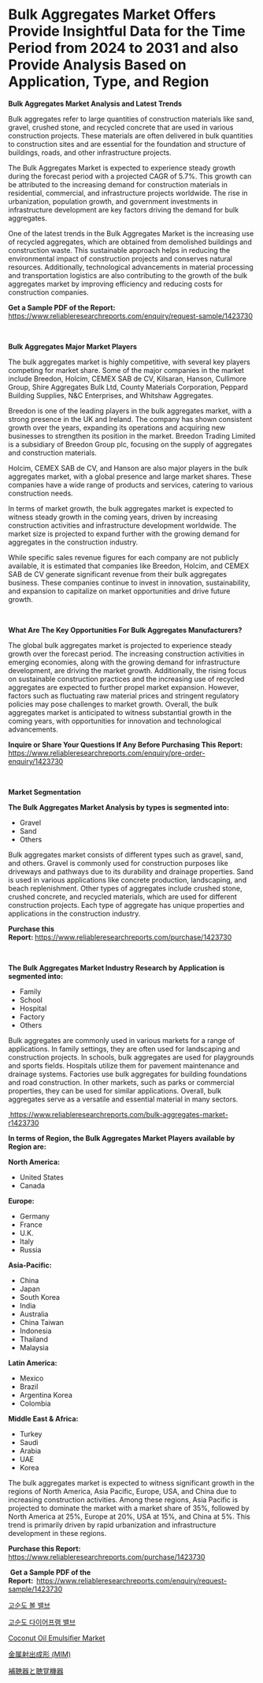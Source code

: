 <p><h1>Bulk Aggregates Market Offers Provide Insightful Data for the Time Period from 2024 to 2031 and also Provide Analysis Based on Application, Type, and Region</h1></p><p><strong>Bulk Aggregates Market Analysis and Latest Trends</strong></p>
<p><p>Bulk aggregates refer to large quantities of construction materials like sand, gravel, crushed stone, and recycled concrete that are used in various construction projects. These materials are often delivered in bulk quantities to construction sites and are essential for the foundation and structure of buildings, roads, and other infrastructure projects.</p><p>The Bulk Aggregates Market is expected to experience steady growth during the forecast period with a projected CAGR of 5.7%. This growth can be attributed to the increasing demand for construction materials in residential, commercial, and infrastructure projects worldwide. The rise in urbanization, population growth, and government investments in infrastructure development are key factors driving the demand for bulk aggregates.</p><p>One of the latest trends in the Bulk Aggregates Market is the increasing use of recycled aggregates, which are obtained from demolished buildings and construction waste. This sustainable approach helps in reducing the environmental impact of construction projects and conserves natural resources. Additionally, technological advancements in material processing and transportation logistics are also contributing to the growth of the bulk aggregates market by improving efficiency and reducing costs for construction companies.</p></p>
<p><strong>Get a Sample PDF of the Report:&nbsp;</strong> <a href="https://www.reliableresearchreports.com/enquiry/request-sample/1423730">https://www.reliableresearchreports.com/enquiry/request-sample/1423730</a></p>
<p>&nbsp;</p>
<p><strong>Bulk Aggregates Major Market Players</strong></p>
<p><p>The bulk aggregates market is highly competitive, with several key players competing for market share. Some of the major companies in the market include Breedon, Holcim, CEMEX SAB de CV, Kilsaran, Hanson, Cullimore Group, Shire Aggregates Bulk Ltd, County Materials Corporation, Peppard Building Supplies, N&C Enterprises, and Whitshaw Aggregates.</p><p>Breedon is one of the leading players in the bulk aggregates market, with a strong presence in the UK and Ireland. The company has shown consistent growth over the years, expanding its operations and acquiring new businesses to strengthen its position in the market. Breedon Trading Limited is a subsidiary of Breedon Group plc, focusing on the supply of aggregates and construction materials.</p><p>Holcim, CEMEX SAB de CV, and Hanson are also major players in the bulk aggregates market, with a global presence and large market shares. These companies have a wide range of products and services, catering to various construction needs.</p><p>In terms of market growth, the bulk aggregates market is expected to witness steady growth in the coming years, driven by increasing construction activities and infrastructure development worldwide. The market size is projected to expand further with the growing demand for aggregates in the construction industry.</p><p>While specific sales revenue figures for each company are not publicly available, it is estimated that companies like Breedon, Holcim, and CEMEX SAB de CV generate significant revenue from their bulk aggregates business. These companies continue to invest in innovation, sustainability, and expansion to capitalize on market opportunities and drive future growth.</p></p>
<p>&nbsp;</p>
<p><strong>What Are The Key Opportunities For Bulk Aggregates Manufacturers?</strong></p>
<p><p>The global bulk aggregates market is projected to experience steady growth over the forecast period. The increasing construction activities in emerging economies, along with the growing demand for infrastructure development, are driving the market growth. Additionally, the rising focus on sustainable construction practices and the increasing use of recycled aggregates are expected to further propel market expansion. However, factors such as fluctuating raw material prices and stringent regulatory policies may pose challenges to market growth. Overall, the bulk aggregates market is anticipated to witness substantial growth in the coming years, with opportunities for innovation and technological advancements.</p></p>
<p><strong>Inquire or Share Your Questions If Any Before Purchasing This Report:</strong> <a href="https://www.reliableresearchreports.com/enquiry/pre-order-enquiry/1423730">https://www.reliableresearchreports.com/enquiry/pre-order-enquiry/1423730</a></p>
<p>&nbsp;</p>
<p><strong>Market Segmentation</strong></p>
<p><strong>The Bulk Aggregates Market Analysis by types is segmented into:</strong></p>
<p><ul><li>Gravel</li><li>Sand</li><li>Others</li></ul></p>
<p><p>Bulk aggregates market consists of different types such as gravel, sand, and others. Gravel is commonly used for construction purposes like driveways and pathways due to its durability and drainage properties. Sand is used in various applications like concrete production, landscaping, and beach replenishment. Other types of aggregates include crushed stone, crushed concrete, and recycled materials, which are used for different construction projects. Each type of aggregate has unique properties and applications in the construction industry.</p></p>
<p><strong>Purchase this Report:&nbsp;</strong><a href="https://www.reliableresearchreports.com/purchase/1423730">https://www.reliableresearchreports.com/purchase/1423730</a></p>
<p>&nbsp;</p>
<p><strong>The Bulk Aggregates Market Industry Research by Application is segmented into:</strong></p>
<p><ul><li>Family</li><li>School</li><li>Hospital</li><li>Factory</li><li>Others</li></ul></p>
<p><p>Bulk aggregates are commonly used in various markets for a range of applications. In family settings, they are often used for landscaping and construction projects. In schools, bulk aggregates are used for playgrounds and sports fields. Hospitals utilize them for pavement maintenance and drainage systems. Factories use bulk aggregates for building foundations and road construction. In other markets, such as parks or commercial properties, they can be used for similar applications. Overall, bulk aggregates serve as a versatile and essential material in many sectors.</p></p>
<p><a href="https://www.reliableresearchreports.com/bulk-aggregates-market-r1423730">&nbsp;https://www.reliableresearchreports.com/bulk-aggregates-market-r1423730</a></p>
<p><strong>In terms of Region, the Bulk Aggregates Market Players available by Region are:</strong></p>
<p>
    <p> <strong> North America: </strong>
        <ul>
            <li>United States</li>
            <li>Canada</li>
        </ul>
        </p> 
    <p> <strong> Europe: </strong>
        <ul>
            <li>Germany</li>
            <li>France</li>
            <li>U.K.</li>
            <li>Italy</li>
            <li>Russia</li>
        </ul>
        </p> 
    <p> <strong> Asia-Pacific: </strong>
        <ul>
            <li>China</li>
            <li>Japan</li>
            <li>South Korea</li>
            <li>India</li>
            <li>Australia</li>
            <li>China Taiwan</li>
            <li>Indonesia</li>
            <li>Thailand</li>
            <li>Malaysia</li>
        </ul>
        </p> 
    <p> <strong> Latin America: </strong>
        <ul>
            <li>Mexico</li>
            <li>Brazil</li>
            <li>Argentina Korea</li>
            <li>Colombia</li>
        </ul>
        </p> 
    <p> <strong> Middle East & Africa: </strong>
        <ul>
            <li>Turkey</li>
            <li>Saudi</li>
            <li>Arabia</li>
            <li>UAE</li>
            <li>Korea</li>
        </ul>
    </p>
    </p>
<p><p>The bulk aggregates market is expected to witness significant growth in the regions of North America, Asia Pacific, Europe, USA, and China due to increasing construction activities. Among these regions, Asia Pacific is projected to dominate the market with a market share of 35%, followed by North America at 25%, Europe at 20%, USA at 15%, and China at 5%. This trend is primarily driven by rapid urbanization and infrastructure development in these regions.</p></p>
<p><strong>Purchase this Report: </strong><a href="https://www.reliableresearchreports.com/purchase/1423730">https://www.reliableresearchreports.com/purchase/1423730</a></p>
<p>&nbsp;<strong>Get a Sample PDF of the Report:&nbsp;&nbsp;</strong><a href="https://www.reliableresearchreports.com/enquiry/request-sample/1423730">https://www.reliableresearchreports.com/enquiry/request-sample/1423730</a></p>
<p><strong></strong></p>
<p><p><a href="https://medium.com/@wayae613/%EA%B3%A0%EC%88%9C%EB%8F%84-%EB%B3%BC-%EB%B0%B8%EB%B8%8C-%EC%8B%9C%EC%9E%A5-%EC%A1%B0%EC%82%AC-%EB%B0%8F-%EC%82%B0%EC%97%85-%EB%B0%9C%EC%A0%84-%EB%B0%8F-2031%EB%85%84%EA%B9%8C%EC%A7%80%EC%9D%98-%EC%A0%84%EB%A7%9D-a9f27fb059b5">고순도 볼 밸브</a></p><p><a href="https://medium.com/@sergioagasta_31871/%EA%B3%A0%EC%88%9C%EB%8F%84-%EB%8B%A4%EC%9D%B4%EC%95%84%ED%94%84%EB%9E%A8-%EB%B0%B8%EB%B8%8C-%EC%8B%9C%EC%9E%A5-%EA%B7%9C%EB%AA%A8%EB%8A%94-%EC%97%B0%ED%8F%89%EA%B7%A0-%EC%84%B1%EC%9E%A5%EB%A5%A0-%EB%A1%9C-%EC%84%B1%EC%9E%A5%ED%95%98%EA%B3%A0-%EC%9E%88%EC%9C%BC%EB%A9%B0-%EC%9D%B4-%EB%B3%B4%EA%B3%A0%EC%84%9C%EB%8A%94-%EC%9C%A0%ED%98%95-%EC%9D%91%EC%9A%A9-%EB%B6%84%EC%84%9D-%EC%84%B1%EC%9E%A5-%EB%B0%8F-2024%EB%85%84%EB%B6%80%ED%84%B0-2031%EB%85%84%EA%B9%8C%EC%A7%80%EC%9D%98-%EC%98%88%EC%B8%A1%EC%9D%84-%EB%8B%A4%EB%A3%A8%EA%B3%A0-%EC%9E%88%EC%8A%B5%EB%8B%88%EB%8B%A4-9453c48019cd">고순도 다이어프램 밸브</a></p><p><a href="https://github.com/amirvaghari/Market-Research-Report-List-1/blob/main/coconut-oil-emulsifier-market.md">Coconut Oil Emulsifier Market</a></p><p><a href="https://medium.com/@lovern8746/%E9%87%91%E5%B1%9E%E5%B0%84%E5%87%BA%E6%88%90%E5%BD%A2-mim-%E5%B8%82%E5%A0%B4%E8%A6%8F%E6%A8%A1%E3%81%AF-%E5%B9%B4%E9%96%93%E5%B9%B3%E5%9D%87%E6%88%90%E9%95%B7%E7%8E%87-%E3%81%A7%E6%8B%A1%E5%A4%A7%E3%81%97%E3%81%A6%E3%81%8A%E3%82%8A-%E3%81%93%E3%81%AE%E3%83%AC%E3%83%9D%E3%83%BC%E3%83%88%E3%81%AF%E5%B8%82%E5%A0%B4%E3%82%BB%E3%82%B0%E3%83%A1%E3%83%B3%E3%83%86%E3%83%BC%E3%82%B7%E3%83%A7%E3%83%B3-%E6%88%90%E9%95%B7-%E3%81%8A%E3%82%88%E3%81%B32024%E5%B9%B4%E3%81%8B%E3%82%892031%E5%B9%B4%E3%81%BE%E3%81%A7%E3%81%AE%E4%BA%88%E6%B8%AC%E3%82%92%E5%88%86%E6%9E%90%E3%81%97%E3%81%A6%E3%81%84%E3%81%BE%E3%81%99-a1eda461ebcc">金属射出成形 (MIM)</a></p><p><a href="https://medium.com/@lovern8746/%E8%A3%9C%E8%81%B4%E5%99%A8%E3%81%A8%E8%81%B4%E8%A6%9A%E6%A4%9C%E6%9F%BB%E3%83%87%E3%83%90%E3%82%A4%E3%82%B9%E3%81%AE%E5%B8%82%E5%A0%B4%E8%A6%8F%E6%A8%A1%E3%81%8A%E3%82%88%E3%81%B3%E3%82%B7%E3%82%A7%E3%82%A2%E5%88%86%E6%9E%90-%E6%88%90%E9%95%B7%E3%83%88%E3%83%AC%E3%83%B3%E3%83%89%E3%81%A82024%E5%B9%B4%E3%81%8B%E3%82%892031%E5%B9%B4%E3%81%BE%E3%81%A7%E3%81%AE%E4%BA%88%E6%B8%AC-78237a5fc6a7">補聴器と聴覚機器</a></p></p>